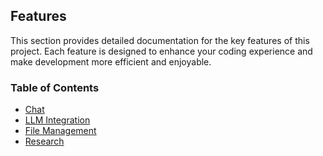 ## Features

This section provides detailed documentation for the key features of this project. Each feature is designed to enhance your coding experience and make development more efficient and enjoyable.

### Table of Contents

* [Chat](./chat.feature.json)
* [LLM Integration](./llm.feature.json)
* [File Management](./file-management.feature.json)
* [Research](./research.feature.json) 
